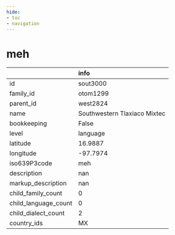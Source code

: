 ```yaml
---
hide:
- toc
- navigation
---
```

# meh
|                      | info                         |
|:---------------------|:-----------------------------|
| id                   | sout3000                     |
| family_id            | otom1299                     |
| parent_id            | west2824                     |
| name                 | Southwestern Tlaxiaco Mixtec |
| bookkeeping          | False                        |
| level                | language                     |
| latitude             | 16.9887                      |
| longitude            | -97.7974                     |
| iso639P3code         | meh                          |
| description          | nan                          |
| markup_description   | nan                          |
| child_family_count   | 0                            |
| child_language_count | 0                            |
| child_dialect_count  | 2                            |
| country_ids          | MX                           |